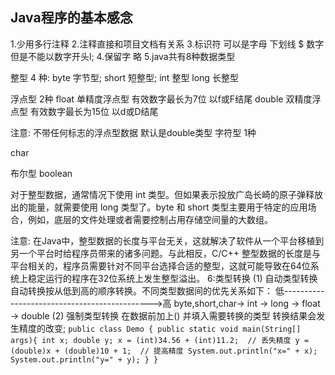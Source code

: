 ## Java程序的基本感念
1.少用多行注释
2.注释直接和项目文档有关系
3.标识符  可以是字母 下划线  $ 数字  但是不能以数字开头l;
4.保留字 略
5.java共有8种数据类型

整型 4 种:
byte 字节型; short 短整型;
int  整型   long 长整型

浮点型  2种
float  单精度浮点型   有效数字最长为7位  以f或F结尾
double 双精度浮点型   有效数字最长为15位  以d或D结尾

注意: 不带任何标志的浮点型数据 默认是double类型
字符型 1种

char

布尔型 boolean

对于整型数据，通常情况下使用 int 类型。但如果表示投放广岛长崎的原子弹释放出的能量，就需要使用 long 类型了。byte 和 short 类型主要用于特定的应用场合，例如，底层的文件处理或者需要控制占用存储空间量的大数组。

注意: 在Java中，整型数据的长度与平台无关，这就解决了软件从一个平台移植到另一个平台时给程序员带来的诸多问题。与此相反，C/C++ 整型数据的长度是与平台相关的，程序员需要针对不同平台选择合适的整型，这就可能导致在64位系统上稳定运行的程序在32位系统上发生整型溢出。
6:类型转换
 (1) 自动类型转换
    自动转换按从低到高的顺序转换。不同类型数据间的优先关系如下：
    低--------------------------------------------->高
    byte,short,char-> int -> long -> float -> double
 (2) 强制类型转换
在数据前加上() 并填入需要转换的类型  转换结果会发生精度的改变;
``
public class Demo {
    public static void main(String[] args){
        int x;
        double y;
        x = (int)34.56 + (int)11.2;  // 丢失精度
        y = (double)x + (double)10 + 1;  // 提高精度
        System.out.println("x=" + x);
        System.out.println("y=" + y);
    }
}
``